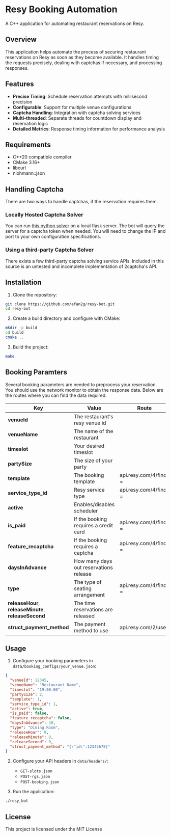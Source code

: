 # Resy Booking Automation

A C++ application for automating restaurant reservations on Resy.

## Overview

This application helps automate the process of securing restaurant reservations on Resy as soon as they become available. It handles timing the requests precisely, dealing with captchas if necessary, and processing responses.

## Features

- **Precise Timing**: Schedule reservation attempts with millisecond precision
- **Configurable**: Support for multiple venue configurations
- **Captcha Handling**: Integration with captcha solving services
- **Multi-threaded**: Separate threads for countdown display and reservation logic
- **Detailed Metrics**: Response timing information for performance analysis

## Requirements

- C++20 compatible compiler
- CMake 3.16+
- libcurl
- nlohmann::json

## Handling Captcha

There are two ways to handle captchas, if the reservation requires them.

### Locally Hosted Captcha Solver

You can run [this python solver](https://github.com/sarperavci/GoogleRecaptchaBypass/tree/selenium) on a local flask server. The bot will query the server for a captcha token when needed. You will need to change the IP and port to your own configuration specifications.

### Using a third-party Captcha Solver

There exists a few third-party captcha solving service APIs. Included in this source is an untested and incomplete implementation of 2captcha's API.

## Installation

1. Clone the repository:
```bash
git clone https://github.com/afan2g/resy-bot.git
cd resy-bot
```

2. Create a build directory and configure with CMake:
```bash
mkdir -p build
cd build
cmake ..
```

3. Build the project:
```bash
make
```

## Booking Paramters

Several booking parameters are needed to preprocess your reservation. You should use the network monitor to obtain the response data. Below are the routes where you can find the data required.

|Key|Value|Route|
|-|-|-|
|**venueId**|The restaurant's resy venue id||
|**venueName**|The name of the restaurant||
|**timeslot**|Your desired timeslot||
|**partySize**|The size of your party||
|**template**|The booking template|api.resy.com/4/find?=|
|**service_type_id**|Resy service type|api.resy.com/4/find?=|
|**active**|Enables/disables scheduler||
|**is_paid**|If the booking requires a credit card|api.resy.com/4/find?=|
|**feature_recaptcha**|If the booking requires a captcha|api.resy.com/4/find?=|
|**daysInAdvance**|How many days out reservations release||
|**type**|The type of seating arrangement|api.resy.com/4/find?=|
|**releaseHour**, **releaseMinute**, **releaseSecond**|The time reservations are released|
|**struct_payment_method**|The payment method to use|api.resy.com/2/user|

## Usage

1. Configure your booking parameters in `data/booking_configs/your_venue.json`:
```json
{
  "venueId": 12345,
  "venueName": "Restaurant Name",
  "timeslot": "19:00:00",
  "partySize": 2,
  "template": 1,
  "service_type_id": 1,
  "active": true,
  "is_paid": false,
  "feature_recaptcha": false,
  "daysInAdvance": 30,
  "type": "Dining Room",
  "releaseHour": 9,
  "releaseMinute": 0,
  "releaseSecond": 0,
  "struct_payment_method": "{\"id\":12345678}"
}
```

2. Configure your API headers in `data/headers/`:
   - `GET-slots.json`
   - `POST-rgs.json`
   - `POST-booking.json`

3. Run the application:
```bash
./resy_bot
```

## License

This project is licensed under the MIT License
